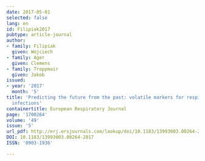 ```yaml
---
date: 2017-05-01
selected: false
lang: en
id: Filipiak2017
pubtype: article-journal
author:
- family: Filipiak
  given: Wojciech
- family: Ager
  given: Clemens
- family: Troppmair
  given: Jakob
issued:
- year: '2017'
  month: '5'
title: 'Predicting the future from the past: volatile markers for respiratory
  infections'
containertitle: European Respiratory Journal
page: '1700264'
volume: '49'
issue: '5'
url_pdf: http://erj.ersjournals.com/lookup/doi/10.1183/13993003.00264-2017
DOI: 10.1183/13993003.00264-2017
ISSN: '0903-1936'

---
```

